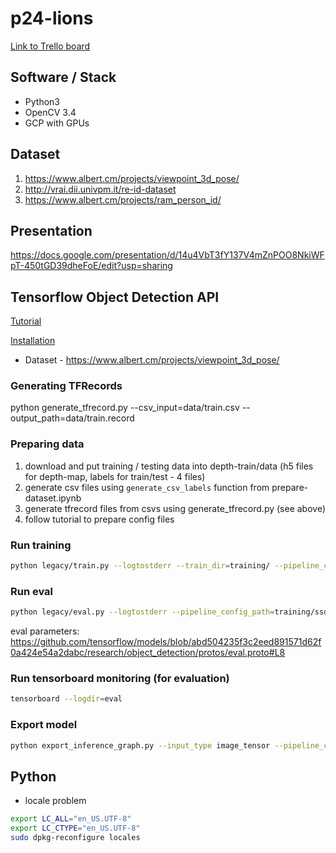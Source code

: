 # p24-lions

[Link to Trello board](https://trello.com/b/FtCbqxlQ/p24-lions)

## Software / Stack

 * Python3
 * OpenCV 3.4
 * GCP with GPUs
 
## Dataset

 1. https://www.albert.cm/projects/viewpoint_3d_pose/
 2. http://vrai.dii.univpm.it/re-id-dataset
 3. https://www.albert.cm/projects/ram_person_id/
 
## Presentation

https://docs.google.com/presentation/d/14u4VbT3fY137V4mZnPOO8NkiWFpT-450tGD39dheFoE/edit?usp=sharing
 
## Tensorflow Object Detection API
[Tutorial](https://becominghuman.ai/tensorflow-object-detection-api-tutorial-training-and-evaluating-custom-object-detector-ed2594afcf73)

[Installation](https://github.com/tensorflow/models/blob/master/research/object_detection/g3doc/installation.md)

* Dataset - https://www.albert.cm/projects/viewpoint_3d_pose/

### Generating TFRecords

python generate_tfrecord.py --csv_input=data/train.csv  --output_path=data/train.record

### Preparing data

1. download and put training / testing data into depth-train/data  (h5 files for depth-map, labels for train/test - 4 files)
2. generate csv files using `generate_csv_labels` function from prepare-dataset.ipynb
3. generate tfrecord files from csvs using generate_tfrecord.py (see above)
4. follow tutorial to prepare config files

### Run training 

``` bash
python legacy/train.py --logtostderr --train_dir=training/ --pipeline_config_path=training/ssd_mobilenet_v1_coco.config
```

### Run eval

``` bash
python legacy/eval.py --logtostderr --pipeline_config_path=training/ssd_mobilenet_v1_coco.config --checkpoint_dir=training/ --eval_dir=eval/
```
eval parameters:
https://github.com/tensorflow/models/blob/abd504235f3c2eed891571d62f0a424e54a2dabc/research/object_detection/protos/eval.proto#L8

### Run tensorboard monitoring (for evaluation)

``` bash
tensorboard --logdir=eval
```

### Export model

``` bash
python export_inference_graph.py --input_type image_tensor --pipeline_config_path=training/ssd_mobilenet_v1_coco.config --trained_checkpoint_prefix=training/model.ckpt-400 --output_directory output
```

## Python

 - locale problem
``` bash
export LC_ALL="en_US.UTF-8"
export LC_CTYPE="en_US.UTF-8"
sudo dpkg-reconfigure locales
```

###
